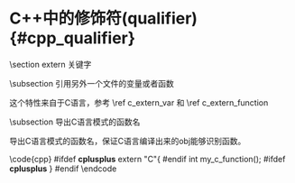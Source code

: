 C++中的修饰符(qualifier){#cpp_qualifier}
=====================================

\section extern 关键字

\subsection 引用另外一个文件的变量或者函数

这个特性来自于C语言，参考 \ref c_extern_var 和 \ref c_extern_function


\subsection 导出C语言模式的函数名

导出C语言模式的函数名，保证C语言编译出来的obj能够识别函数。

\code{cpp}
#ifdef __cplusplus__
extern "C"{
#endif
int my_c_function();
#ifdef __cplusplus__
}
#endif
\endcode